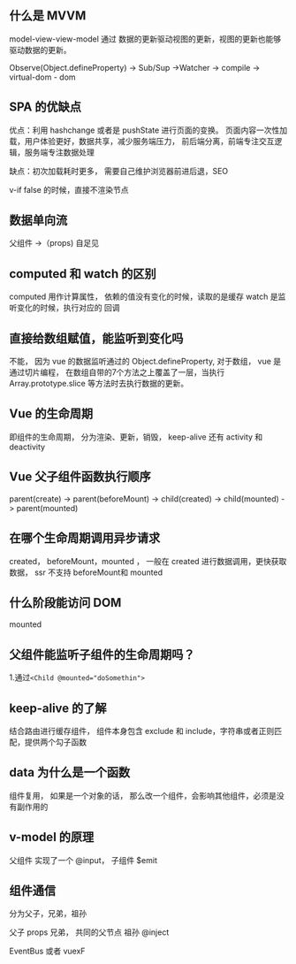 ## 什么是 MVVM
model-view-view-model 通过 数据的更新驱动视图的更新，视图的更新也能够驱动数据的更新。

Observe(Object.defineProperty) -> Sub/Sup ->Watcher -> compile -> virtual-dom - dom

## SPA 的优缺点
优点：利用 hashchange 或者是 pushState 进行页面的变换。  页面内容一次性加载，用户体验更好，数据共享，减少服务端压力， 前后端分离，前端专注交互逻辑，服务端专注数据处理

缺点：初次加载耗时更多， 需要自己维护浏览器前进后退，SEO

v-if false 的时候，直接不渲染节点

## 数据单向流
父组件 ->（props) 自足见

## computed 和 watch 的区别

computed 用作计算属性， 依赖的值没有变化的时候，读取的是缓存
watch 是监听变化的时候，执行对应的 回调

## 直接给数组赋值，能监听到变化吗
不能， 因为 vue 的数据监听通过的 Object.defineProperty, 对于数组， vue 是通过切片编程， 在数组自带的7个方法之上覆盖了一层，当执行 Array.prototype.slice 等方法时去执行数据的更新。

## Vue 的生命周期
即组件的生命周期， 分为渲染、更新，销毁， keep-alive 还有 activity 和 deactivity

## Vue 父子组件函数执行顺序
 parent(create) -> parent(beforeMount) -> child(created) -> child(mounted) -> parent(mounted)

## 在哪个生命周期调用异步请求
created， beforeMount，mounted ， 一般在 created 进行数据调用，更快获取数据， ssr 不支持 beforeMount和 mounted

## 什么阶段能访问 DOM
mounted

## 父组件能监听子组件的生命周期吗？
1.通过`<Child @mounted="doSomethin">`

## keep-alive 的了解
结合路由进行缓存组件， 组件本身包含 exclude 和 include，字符串或者正则匹配，提供两个勾子函数

## data 为什么是一个函数
组件复用， 如果是一个对象的话， 那么改一个组件，会影响其他组件，必须是没有副作用的

## v-model 的原理
 父组件 实现了一个 @input， 子组件 $emit

## 组件通信
分为父子，兄弟，祖孙

父子 props
兄弟， 共同的父节点
祖孙 @inject

EventBus 或者 vuexF
